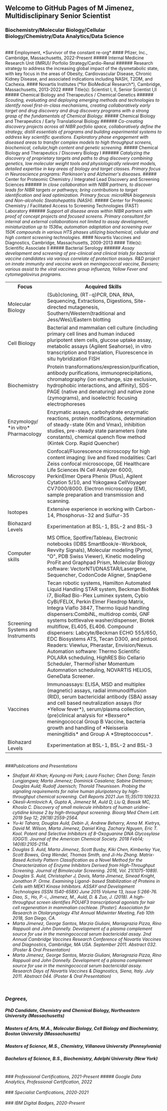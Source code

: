 ## Welcome to GitHub Pages of M Jimenez, Multidisclipinary Senior Scientist
### Biochemistry/Molecular Biology/Cellular Biology/Chemistry/Data Analytics/Data Science

<br>
### Employment, *Survivor of the constant re-org*
#### Pfizer, Inc., Cambridge, Massachusetts, 2022-Present
##### Internal Medicine Research Unit (IMRU)/ Porfolio Strategy/Cardio-Renal
###### Research strategy to address the increasing global impact of the dysmetabolic state, with key focus in the areas of Obesity, Cardiovascular Disease, Chronic Kidney Disease, and associated indications including NASH, T2DM, and Cachexia.
#### Novartis Institutes (*for BioMedical Research*), Cambridge, Massachusetts, 2013-2022
#### Title(s): Scientist I, II, Senior Scientist I,II
##### Chemical Biology and Therapeutics / Chemical Genetics
###### <i> Scouting, evaluating and deploying emerging methods and technologies to identify novel first-in-class mechanisms, creating collaboratively early target and drug discovery and drug discovery programs with a strong grasp of the fundamentals of Chemical Biology. </i>
##### Chemical Biology and Therapeutics / Early Translational Biology
###### <i>Co-creating discovery projects across all NIBR porfolio space, collaboratively define the strategy, distill essentials of programs and building experimental systems to address key scientific questions. Exploratory phase engagement with diseased areas to transfer complex models to high throughput screens, biochemical, cellular,high content and genetic screening.</i>
##### Chemical Biology and Therapeutics / Discovery Biology I
###### <i>Catalyzing the discovery of proprietary targets and paths to drug discovery combining genetics, low molecular weight tools and physiologically relevant models, detailed expertise in key areas of biology and target classes. Primary focus in Neuroscience programs: Parkinson's and Alzheimer's diseases.</i>
##### Center for Proteomic Chemistry / Integrated Lead Discovery and Screening Sciences
###### <i>In close collaboration with NIBR partners, to discover leads for NIBR targets or pathways; bring contributions to target identification and lead optimization. Primary focus: microRNA biogenesis and Non-alcoholic Steatohepatitis (NASH).</i>
##### Center for Proteomic Chemistry / Facilitated Access to Screening Technologies (FAST) Laboratory
###### <i>Support all disease areas within NIBR partners with proof of concept projects and focused screens. Primary consultant for internal and external collaborations not limited to assay development, miniaturization up to 1536w, automation adaptation and screening over 150K compounds in various HTS phases utilizing biochemical, cellular and high content screening technologies.</i>
#### Novartis Vaccines and Diagnostics, Cambridge, Massachusetts, 2009-2013
#### Title(s): Scientific Associate II
##### Bacterial Serology
###### <i> Assay development and screening of pre-clinical and clinical trials for bacterial vaccine candidates via various correlate of protection assays. R&D project on innate immunity and vaccine work on meningococcal vaccine, Bexsero; various assist to the viral vaccines group influenza, Yellow Fever and cytomegalovirus programs.
<br>
<table>
  <tr>
    <th>Focus</th>
    <th>Acquired Skills</th>
  </tr>
  <tr>
    <td>Molecular Biology</td>
    <td>(Sub)cloning, (RT-q)PCR, DNA, RNA, Sequencing, Extractions, Digestions, Site-directed mutagenesis, Southern/Western(traditional and Jess/Wes)/Eastern blotting</td>
  </tr>
  <tr>
    <td>Cell Biology</td>
    <td>Bacterial and mammalian cell culture (including primary cell lines and human induced pluripotent stem cells, glucose uptake assay, metabolic assays (Agilent Seahorse), in vitro transcription and translation, Fluorescence in situ hybridization FISH</td>
  </tr>
   <tr>
    <td>Biochemistry</td>
    <td>Protein transformations/expression/purification, antibody purifications, immunoprecipitations, chromatography (ion exchange, size exclusion, hydrophobic interactions, and affinity), SDS-PAGE (native and denaturing) and native zone (zymograms), and isoelectric focusing electrophoreses</td>
  </tr>
    <tr>
    <td>Enzymology/ *in vitro* Pharmacology</td>
    <td>Enzymatic assays, carbohydrate enzymatic reactions, protein modifications, determination of steady-state (Km and Vmax), inhibition studies, pre-steady state parameters (rate constants), chemical quench flow method (Kintek Corp. Rapid Quencher)</td>
  </tr>
 <tr>
    <td>Microscopy</td>
    <td>Confocal/Fluorescence microscopy for high content imaging: live and fixed modalities: Carl Zeiss confocal microsocope, GE Healthcare Life Sciences IN Cell Analyzer 6000, PerkinElmer Opera Phenix (Plus), Agilent Cytation 5/10, and Yokogawa CellVoyager CV7000/8000.  Electron microscopy (EM), sample preparation and transmission and scanning.</td>
  </tr>
   <tr>
    <td>Isotopes</td>
    <td>Extensive experience in working with Carbon-14, Phosphorus-32 and Sulfur-35</td>
  </tr>
   <tr>
    <td>Biohazard Levels</td>
    <td>Experimentation at BSL-1, BSL-2 and BSL-3</td>
  </tr>
 <tr>
    <td>Computer skills</td>
    <td>MS Office, Spotfire/Tableau, Electronic notebooks (IDBS SmartBook/e-Workbook, Revvity Signals), Molecular modeling (Pymol, "O", PDB Swiss Viewer), Kinetic modeling ProFit and Graphpad Prism, Molecular Biology software: VectorNTI/DNASTAR/Lasergene, Sequencher, CodonCode Aligner, SnapGene </td>
  </tr>
 <tr>
    <td>Screening Systems and Instruments</td>
    <td>Tecan robotic systems, Hamilton Automated Liquid Handling STAR system, Beckman BioMek i7, BioRad Bio-Plex Luminex system, Cybio CyBi/FELIX, Perkin Elmer Flexdrop Matrix, Integra Viaflo 3847, Thermo liquid handling dispensers:CombiNL, multidrop combi, GNF systems bottlevalve washer/dispenser, Biotek multiflow, EL405, EL406. Compound dispensers: Labcyte/Beckman ECHO 555/650, EDC Biosystems ATS, Tecan D300, and pintool. Readers: Viewlux, Pherastar, Envision/Nexus. Automation software: Thermo Scientific POLARA scheduling, HighRES Bio Cellario Scheduler, ThermoFisher Momentum Automnation scheduling, NOVARTIS HELIOS, GeneData Screener.</td>
  </tr>  
  <tr>
    <td>Vaccines</td>
    <td>Immunoassays: ELISA, MSD and multiplex (magnetic) assays, radial immunodiffusion (RID), serum bactericidal antibody (SBA) assay and cell based neutralization assays (for *Yellow fever*), serum/plasma collection, (pre)clinical analysis for *Bexsero* meningococcal Group B Vaccine, bacteria growth and handling of *Neisseria meningitidis* and Group A *Streptococcus*. </td>
  </tr>
<tr>
    <td>Biohazard Levels</td>
    <td>Experimentation at BSL-1, BSL-2 and BSL-3</td>
  </tr></table>

<br>
###Publications and Presentations
<ul>
  <li>Shafqat Ali Khan; Kyoung-mi Park; Laura Fischer; Chen Dong; Tenzin Lungjangwa; Marta Jimenez;
Dominick Casalena; Sabine Dietmann; Douglas Auld; Rudolf Jaenisch; Thorold Theunissen. Probing the
signaling requirements for naïve human pluripotency by high-throughput chemical screening. Cell Reports 2021 Jun
15;35(11):109233.</li>
  <li>Okesli-Armlovich A, Gupta A, Jimenez M, Auld D, Liu Q, Bassik MC, Khosla C. Discovery of small molecule
inhibitors of human uridine-cytidine kinase 2 by high-throughput screening. Bioorg Med Chem Lett. 2019 Sep 12;
29(18):2559-2564.</li>
  <li>Yu-ki Tahara, Douglas Auld, Debin Ji, Andrew Beharry, Anna M. Kietrys, David M. Wilson, Marta Jimenez,
Daniel King, Zachary Nguyen, Eric T. Kool. Potent and Selective Inhibitors of 8-Oxoguanine DNA Glycosylase
(OGG1). Journal of the American Chemical Society. 2018 Feb14; 140(6):2105-2114.</li>
  <li>Douglas S. Auld, Marta Jimenez, Scott Busby, Kiki Chen, Kimberley Yue, Scott Bowes, Greg Wendel, Thomas
Smith, and Ji-Hu Zhang. Matrix-Based Activity Pattern Classification as a Novel Method for the Characterization of
Enzyme Inhibitors Derived from High-Throughput Screening. Journal of Bimolecular Screening. 2016, Vol.
21(1075-1089).</li>
  <li>Douglas S. Auld, Christopher J, Davis, Marta Jimenez, Sinead Knight, Jonathon P. Orme. Examining Ligand-
based Stabilization of Proteins in Cells with MEK1 Kinase Inhibitors. ASSAY and Development Technologies
(ISSN 1540-658X) June 2015 Volume 13, Issue 5:266-76.</li>
 <li>Diao, S., Ho, P.-i., Jimenez, M., Auld, D. & Zuo, J. (2018). A high-throughput screen identifies POU4F3
transcriptional agonists for hair cell regeneration in mammalian cochleae. [Poster]. Association for Research
in Otolaryngology 41st Annual Midwinter Meeting, Feb 10th 2018, San Diego, CA.</li>
<li>Marta Jimenez, George Santos, Marzia Giuliani, Mariagrazia Pizza, Rino Rappuoli and John Donnelly.
Development of a plasma complement source for use in the meningococcal serum bactericidal assay. 2nd Annual
Cambridge Vaccines Research Conference of Novartis Vaccines and Diagnostics, Cambridge, MA USA.
September 2011. Abstract 032. (Poster & Oral Presentation)</li>  
<li>Marta Jimenez, George Santos, Marzia Giuliani, Mariagrazia Pizza, Rino Rappuoli and John Donnelly.
Development of a plasma complement source for use in the meningococcal serum bactericidal assay. Research Days of
Novartis Vaccines & Diagnostics, Siena, Italy. July 2011. Abstract 044. (Poster & Oral Presentation)</li>  
</ul>
<br>
  
### Degrees,
##### PhD Candidate, Chemistry and Chemical Biology, Northeastern University (Massachusetts)
##### Masters of Arts, M.A., Molecular Biology, Cell Biology and Biochemistry, Boston University (Massachusetts)
##### Masters of Science, M.S., Chemistry, Villanova University (Pennsylvania)
##### Bachelors of Science, B.S., Biochemistry, Adelphi University (New York)
<br>
### Professional Certifications, 2021-Present
##### Google Data Analytics, Professional Certification, 2022
<div data-iframe-width="150" data-iframe-height="270" data-share-badge-id="9adf1feb-bd2d-428f-a6ff-f3cc3978cb36" data-share-badge-host="https://www.credly.com"></div><script type="text/javascript" async src="//cdn.credly.com/assets/utilities/embed.js"></script>
<br>
### Specialist Certifications, 2020-2021
<div data-iframe-width="150" data-iframe-height="270" data-share-badge-id="955346c1-56e9-4abf-8da3-0dc56e986693" data-share-badge-host="https://www.youracclaim.com"></div><script type="text/javascript" async src="//cdn.youracclaim.com/assets/utilities/embed.js"></script>
<div data-iframe-width="150" data-iframe-height="270" data-share-badge-id="467d0769-99da-49c9-82dd-d10640147170" data-share-badge-host="https://www.youracclaim.com"></div><script type="text/javascript" async src="//cdn.youracclaim.com/assets/utilities/embed.js"></script>
<div data-iframe-width="150" data-iframe-height="270" data-share-badge-id="c096b76a-d631-4df8-9ae9-52919a24bde8" data-share-badge-host="https://www.youracclaim.com"></div><script type="text/javascript" async src="//cdn.youracclaim.com/assets/utilities/embed.js"></script>
<div data-iframe-width="150" data-iframe-height="270" data-share-badge-id="faf9753d-6c02-4c00-8d8b-370f24708831" data-share-badge-host="https://www.credly.com"></div><script type="text/javascript" async src="//cdn.credly.com/assets/utilities/embed.js"></script>
<br>
### IBM Digital Badges, 2020-Present
<div data-iframe-width="150" data-iframe-height="270" data-share-badge-id="fa0748e0-4ef8-47e2-a9a9-4502d7c6821a" data-share-badge-host="https://www.youracclaim.com"></div><script type="text/javascript" async src="//cdn.youracclaim.com/assets/utilities/embed.js"></script>
<div data-iframe-width="150" data-iframe-height="270" data-share-badge-id="8ec1afe7-1704-4eec-98bc-19553a9a614b" data-share-badge-host="https://www.youracclaim.com"></div><script type="text/javascript" async src="//cdn.youracclaim.com/assets/utilities/embed.js"></script>
<div data-iframe-width="150" data-iframe-height="270" data-share-badge-id="8a292a08-b74e-4aad-96ec-758b82486ffe" data-share-badge-host="https://www.youracclaim.com"></div><script type="text/javascript" async src="//cdn.youracclaim.com/assets/utilities/embed.js"></script>
<div data-iframe-width="150" data-iframe-height="270" data-share-badge-id="94255f0c-4193-4eb7-8732-f629537b9f3e" data-share-badge-host="https://www.youracclaim.com"></div><script type="text/javascript" async src="//cdn.youracclaim.com/assets/utilities/embed.js"></script>
<div data-iframe-width="150" data-iframe-height="270" data-share-badge-id="1e1e2fc9-61cb-4f41-bcbe-513f371df4aa" data-share-badge-host="https://www.youracclaim.com"></div><script type="text/javascript" async src="//cdn.youracclaim.com/assets/utilities/embed.js"></script>
<div data-iframe-width="150" data-iframe-height="270" data-share-badge-id="828674cb-f12a-43d2-9b42-642ecc39ac41" data-share-badge-host="https://www.youracclaim.com"></div><script type="text/javascript" async src="//cdn.youracclaim.com/assets/utilities/embed.js"></script>
<div data-iframe-width="150" data-iframe-height="270" data-share-badge-id="a9cb3f68-d47d-4691-8f2e-c84202568ac0" data-share-badge-host="https://www.youracclaim.com"></div><script type="text/javascript" async src="//cdn.youracclaim.com/assets/utilities/embed.js"></script>
<div data-iframe-width="150" data-iframe-height="270" data-share-badge-id="06a5d985-a0db-4241-b44d-81e1d49b2fdc" data-share-badge-host="https://www.youracclaim.com"></div><script type="text/javascript" async src="//cdn.youracclaim.com/assets/utilities/embed.js"></script>
<div data-iframe-width="150" data-iframe-height="270" data-share-badge-id="89d5bfd9-67cc-42e9-8877-4e6a02fe9952" data-share-badge-host="https://www.youracclaim.com"></div><script type="text/javascript" async src="//cdn.youracclaim.com/assets/utilities/embed.js"></script>
<div data-iframe-width="150" data-iframe-height="270" data-share-badge-id="8309ddfc-c0c1-47cf-b402-208f488a8069" data-share-badge-host="https://www.youracclaim.com"></div><script type="text/javascript" async src="//cdn.youracclaim.com/assets/utilities/embed.js"></script>
<div data-iframe-width="150" data-iframe-height="270" data-share-badge-id="1beb7566-1982-43ac-99e3-7cdc3a60bdb9" data-share-badge-host="https://www.youracclaim.com"></div><script type="text/javascript" async src="//cdn.youracclaim.com/assets/utilities/embed.js"></script>
<div data-iframe-width="150" data-iframe-height="270" data-share-badge-id="625ad882-0899-4d2c-a747-e7843f9f0079" data-share-badge-host="https://www.youracclaim.com"></div><script type="text/javascript" async src="//cdn.youracclaim.com/assets/utilities/embed.js"></script>
<div data-iframe-width="150" data-iframe-height="270" data-share-badge-id="6539a8b6-cd8b-4c61-9cc4-990cff087182" data-share-badge-host="https://www.credly.com"></div><script type="text/javascript" async src="//cdn.credly.com/assets/utilities/embed.js"></script>
<div data-iframe-width="150" data-iframe-height="270" data-share-badge-id="12a30dbd-78e8-4a16-b9fa-f65e7a56437d" data-share-badge-host="https://www.credly.com"></div><script type="text/javascript" async src="//cdn.credly.com/assets/utilities/embed.js"></script>
